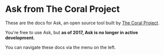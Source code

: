 # Ask from The Coral Project

These are the docs for Ask, an open source tool built by [The Coral Project](https://coralproject.net). 

You're free to use Ask, but **as of 2017, Ask is no longer in active development.**

You can navigate these docs via the menu on the left.

